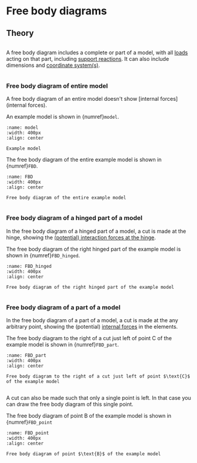 # Free body diagrams

## Theory

```{index} Free body diagram
```
A free body diagram includes a complete or part of a model, with all [loads](loads) acting on that part, including [support reactions](supports). It can also include dimensions and [coordinate system(s)](coordinate).

```{index} Free body diagram ; of an entire model
```
### Free body diagram of entire model
A free body diagram of an entire model doesn't show [internal forces](internal forces).

An example model is shown in {numref}`model`.

```{figure} ./FBD_data/model.png
:name: model
:width: 400px
:align: center

Example model
```

The free body diagram of the entire example model is shown in {numref}`FBD`.

```{figure} ./FBD_data/FBD_full_structure.png
:name: FBD
:width: 400px
:align: center

Free body diagram of the entire example model
```

```{index} Free body diagram ; of a hinged part of a model
```
### Free body diagram of a hinged part of a model
In the free body diagram of a hinged part of a model, a cut is made at the hinge, showing the [(potential) interaction forces at the hinge](hinge). 

The free body diagram of the right hinged part of the example model is shown in {numref}`FBD_hinged`.

```{figure} ./FBD_data/FBD_hinged_part_of_structure_NV.png
:name: FBD_hinged
:width: 400px
:align: center

Free body diagram of the right hinged part of the example model
```

```{index} Free body diagram ; of a part of a model
```
### Free body diagram of a part of a model
In the free body diagram of a part of a model, a cut is made at the any arbitrary point, showing the (potential) [internal forces](internal_forces) in the elements.

The free body diagram to the right of a cut just left of point $\text{C}$ of the example model is shown in {numref}`FBD_part`.

```{figure} ./FBD_data/FBD_part_of_structure.png
:name: FBD_part
:width: 400px
:align: center

Free body diagram to the right of a cut just left of point $\text{C}$ of the example model
```

```{index} Free body diagram ; of a point in the model
```
A cut can also be made such that only a single point is left. In that case you can draw the free body diagram of this single point.

The free body diagram of point $\text{B}$ of the example model is shown in {numref}`FBD_point`

```{figure} ./FBD_data/FBD_point_in_structure.png
:name: FBD_point
:width: 400px
:align: center

Free body diagram of point $\text{B}$ of the example model
```